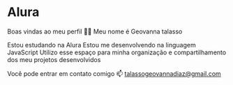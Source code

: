 # Alura
Boas vindas ao meu perfil 💙💙 Meu nome é Geovanna talasso

Estou estudando na Alura Estou me desenvolvendo na linguagem JavaScript Utilizo esse espaço para minha organização e compartilhamento dos meu projetos desenvolvidos

Você pode entrar em contato comigo 📫 talassogeovannadiaz@gmail.com
